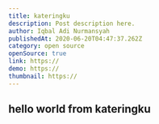 ```yaml
---
title: kateringku
description: Post description here.
author: Iqbal Adi Nurmansyah
publishedAt: 2020-06-20T04:47:37.262Z
category: open source
openSource: true
link: https://
demo: https://
thumbnail: https://
---
```


## hello world from kateringku
